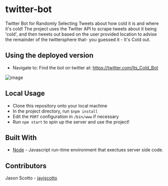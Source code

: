# twitter-bot
Twitter Bot for Randomly Selecting Tweets about how cold it is and where it's cold!
The project uses the Twitter API to scrape tweets about it being 'cold', and then tweets out based on the user provided location to advise the remainder of the twittersphere that- you guessed it - It's Cold out.

## Using the deployed version
* Navigate to: Find the bot on twitter at: https://twitter.com/Its_Cold_Bot

![image](https://user-images.githubusercontent.com/50807550/72106839-2742e980-32fe-11ea-8c3f-851e52dcffdd.png)


## Local Usage
* Clone this repository onto your local machine
* In the project directory, run `$npm install`
* Edit the `PORT` configuration in `/bin/www` if necessary
* Run `npm start` to spin up the server and use the project!

## Built With
* [Node](https://nodejs.org/en) - Javascript run-time environment that exectues server side code.

## Contributors
Jason Scotto - [jayjscotto](https://github.com/jayjscotto)
